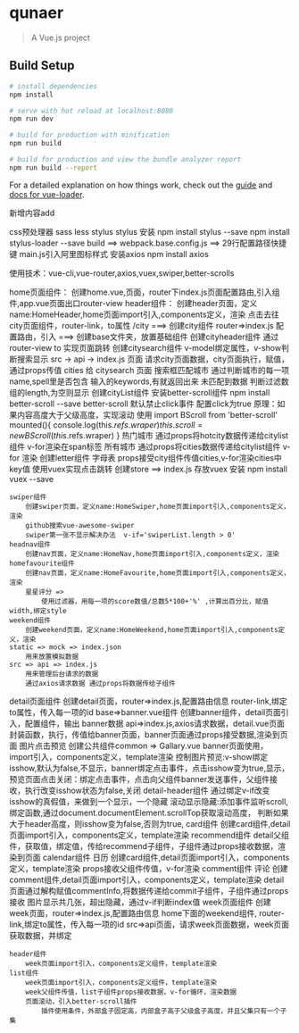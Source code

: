 # qunaer

> A Vue.js project

## Build Setup

``` bash
# install dependencies
npm install

# serve with hot reload at localhost:8080
npm run dev

# build for production with minification
npm run build

# build for production and view the bundle analyzer report
npm run build --report
```

For a detailed explanation on how things work, check out the [guide](http://vuejs-templates.github.io/webpack/) and [docs for vue-loader](http://vuejs.github.io/vue-loader).



新增内容add


css预处理器 sass less  stylus
stylus 安装
    npm install stylus --save   npm install stylus-loader --save
build ==> webpack.base.config.js ==>  29行配置路径快捷键
main.js引入阿里图标样式
安装axios  npm install axios


使用技术：vue-cli,vue-router,axios,vuex,swiper,better-scrolls


home页面组件：
    创建home.vue,页面，router下index.js页面配置路由,引入组件,app.vue页面出口router-view
    header组件：
        创建header页面，定义name:HomeHeader,home页面import引入,components定义，渲染
    点击去往city页面组件，router-link，to属性 /city ===>
        创建city组件
        router=>index.js 配置路由，引入
            ===>
                创建base文件夹，放置基础组件
                    创建cityheader组件
                        通过router-view to 实现页面跳转
                    创建citysearch组件
                        v-model绑定属性，v-show判断搜索显示
                        src -> api -> index.js 页面  请求city页面数据，city页面执行，赋值，通过props传值 cities 给 citysearch 页面
                        搜索框匹配城市  通过判断城市的每一项name,spell里是否包含 输入的keywords,有就返回出来
                        未匹配到数据 判断过滤数组的length,为空则显示
                    创建cityList组件
                        安装better-scroll组件  npm install better-scroll --save
                            better-scroll 默认禁止click事件 配置click为true
                            原理：如果内容高度大于父级高度，实现滚动
                                        使用   import BScroll from 'better-scroll'
                                                mounted(){
                                                    console.log(this.$refs.wraper)
                                                    this.scroll = new BScroll(this.$refs.wraper)
                                                }
                        热门城市
                            通过props将hotcity数据传递给citylist组件 v-for渲染在span标签
                        所有城市
                            通过props将cities数据传递给citylist组件 v-for 渲染
                    创建letter组件 字母表
                        props接受city组件传值cities,v-for渲染cities中key值
                        使用vuex实现点击跳转
                            创建store ==> index.js 存放vuex
                            安装 npm install vuex --save



    swiper组件
        创建swiper页面，定义name:HomeSwiper,home页面import引入,components定义，渲染
        github搜索vue-awesome-swiper
        swiper第一张不显示解决办法  v-if='swiperList.length > 0'
    headnav组件
        创建nav页面，定义name:HomeNav,home页面import引入,components定义，渲染
    homefavourite组件
        创建nav页面，定义name:HomeFavourite,home页面import引入,components定义，渲染
        星星评分 =>
            使用过滤器，用每一项的score数值/总数5*100+'%' ,计算出百分比，赋值width,绑定style
    weekend组件
        创建weekend页面，定义name:HomeWeekend,home页面import引入,components定义，渲染
    static => mock => index.json
        用来放置模拟数据
    src => api => index.js
        用来管理后台请求的数据
        通过axios请求数据 通过props将数据传给子组件
detail页面组件
    创建detail页面，router=>index.js,配置路由信息
    router-link,绑定to属性，传入每一项的id
    base=>banner.vue组件
        创建banner组件，detail页面引入，配置组件，输出
            banner数据  api=>index.js,axios请求数据，detail.vue页面封装函数，执行，传值给banner页面，banner页面通过props接受数据,渲染到页面
            图片点击预览
                创建公共组件common => Gallary.vue
                banner页面使用，import引入，components定义，template渲染
                   控制图片预览:v-show绑定isshow,默认为false,不显示，banner绑定点击事件，点击isshow变为true,显示，
                                预览页面点击关闭：绑定点击事件，点击向父组件banner发送事件，父组件接收，执行改变isshow状态为false,关闭
                detail-header组件
                    通过绑定v-if改变isshow的真假值，来做到一个显示，一个隐藏
                    滚动显示隐藏:添加事件监听scroll,绑定函数,通过document.documentElement.scrollTop获取滚动高度，
                                判断如果大于header高度，则isshow变为false,否则为true,
                card组件
                    创建card组件,detail页面import引入，components定义，template渲染
                recommend组件
                    detail父组件，获取值，绑定值，传给recommend子组件，子组件通过props接收数据，渲染到页面
                calendar组件 日历
                    创建card组件,detail页面import引入，components定义，template渲染
                    props接收父组件传值，v-for渲染
                comment组件 评论
                    创建comment组件,detail页面import引入，components定义，template渲染
                    detail页面通过解构赋值commentInfo,将数据传递给commit子组件，子组件通过props接收
                    图片显示共几张，超出隐藏，通过v-if判断index值
week页面组件
    创建week页面，router=>index.js,配置路由信息
    home下面的weekend组件, router-link,绑定to属性，传入每一项的id
    src=>api页面，请求week页面数据，week页面获取数据，并绑定

    header组件
        week页面import引入，components定义组件，template渲染
    list组件
        week页面import引入，components定义组件，template渲染
        week父组件传值，list子组件props接收数据，v-for循环，渲染数据
        页面滚动，引入better-scroll插件
            插件使用条件，外部盒子固定高，内部盒子高于父级盒子高度，并且父集只有一个子集

